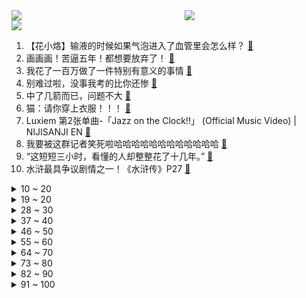 <div >
	<a style="float:left;width:55%;" href = "https://github.com/anuraghazra/github-readme-stats">
	 <img src = "https://github-readme-stats.vercel.app/api?username=iuuuuuaena&theme=buefy&show_icons=true"/>
	</a>
	<a  style="float:right;width:45%" href = "https://github.com/anuraghazra/github-readme-stats">
	 <img  src="https://github-readme-stats.vercel.app/api/top-langs/?username=anuraghazra&layout=compact"/>
	</a>
	</div>

[![](https://img.shields.io/badge/jxd-@jxdgogogo.xyz-yellowgreen.svg)](https://www.jxdgogogo.xyz)<br>
1. 【花小烙】输液的时候如果气泡进入了血管里会怎么样？ [:link:](//www.bilibili.com/video/BV1GB4y1D7cK) <br>
2. 画画画！苦逼五年！都想要放弃了！ [:link:](//www.bilibili.com/video/BV1aW4y167ru) <br>
3. 我花了一百万做了一件特别有意义的事情 [:link:](//www.bilibili.com/video/BV1qL4y1A754) <br>
4. 别难过啦，没事我考的比你还惨 [:link:](//www.bilibili.com/video/BV1rY4y1J7Mt) <br>
5. 中了几箭而已，问题不大 [:link:](//www.bilibili.com/video/BV1Qv4y1M7QK) <br>
6. 猫：请你穿上衣服！！！ [:link:](//www.bilibili.com/video/BV1PS4y1p7vw) <br>
7. Luxiem 第2张单曲-「Jazz on the Clock!!」 (Official Music Video) | NIJISANJI EN [:link:](//www.bilibili.com/video/BV1ua411W7wf) <br>
8. 我要被这群记者笑死啦哈哈哈哈哈哈哈哈哈哈哈哈 [:link:](//www.bilibili.com/video/BV1XB4y1s7ps) <br>
9. “这短短三小时，看懂的人却整整花了十几年。” [:link:](//www.bilibili.com/video/BV1CS4y1v7ED) <br>
10. 水浒最具争议剧情之一！《水浒传》P27 [:link:](//www.bilibili.com/video/BV1U3411u7nU) <br>
<details>
<summary>10 ~ 20</summary>

11. 一直在摇可乐的阿尼亚！！ [:link:](//www.bilibili.com/video/BV1kT411G7Xp) <br>
12. 188元10道菜！云南手抓饭：“干饭人的快乐太爽了！” [:link:](//www.bilibili.com/video/BV1LU4y1Q7yA) <br>
13. 【冰冰团队】当你有一只义无反顾奔向你的猫咪 [:link:](//www.bilibili.com/video/BV1eZ4y1v7o2) <br>
14. 骗一下纳粹二把手是怎样的体验？【硬核狠人35】 [:link:](//www.bilibili.com/video/BV1Jr4y1G7gP) <br>
15. 什么是肝帝？他说..... [:link:](//www.bilibili.com/video/BV1Cv4y1M7Fg) <br>
16. 当你待在一个艺术家工作室 [:link:](//www.bilibili.com/video/BV18W4y167gZ) <br>
17. 【水果猎人】鉴定网络胡说八道之“泡药榴莲” [:link:](//www.bilibili.com/video/BV1oZ4y1v7Rm) <br>
18. 【定格动画】手绘500张！用儿童画板玩痒痒鼠！ [:link:](//www.bilibili.com/video/BV18g411X7Vr) <br>
19. 可爱的视频推荐给可爱的人 [:link:](//www.bilibili.com/video/BV1Lt4y1a7ZM) <br>
</details>
<details>
<summary>19 ~ 20</summary>

20. 从火腿上切下来的猪油，西班牙人居然直接丢掉！我实在看不下去了 [:link:](//www.bilibili.com/video/BV1994y1y79o) <br>
21. 林娜琏Solo出道曲POP MV公开 [:link:](//www.bilibili.com/video/BV1dB4y1q7jP) <br>
22. 21年前，那个写出满分神作的考生，人生比作文还精彩！ [:link:](//www.bilibili.com/video/BV1sr4y1G7K6) <br>
23. 当猫发现自己的项圈是声控灯，还会说话后… [:link:](//www.bilibili.com/video/BV1CG411s7Bc) <br>
24. 《运气好和运气不好都沉默了》 [:link:](//www.bilibili.com/video/BV1uZ4y1e7KZ) <br>
25. 「Luxiem」2nd单曲「Jazz on the Clock!!」 [:link:](//www.bilibili.com/video/BV1jB4y1q7i5) <br>
26. 朋友们，在夏天吃西瓜是一件快乐的事，今天的快乐好像有些超标。 [:link:](//www.bilibili.com/video/BV1yg411X7XP) <br>
27. 50块vs1000块的小提琴！哪一个比较猛？！ [:link:](//www.bilibili.com/video/BV1BY4y1J7CH) <br>
28. 消费1万2！海底捞最高级别会员过生日是什么体验【怎么这么值ep42-海底捞】 [:link:](//www.bilibili.com/video/BV1RB4y1q7KZ) <br>
</details>
<details>
<summary>28 ~ 30</summary>

29. 我被糖豆人胖揍！ [:link:](//www.bilibili.com/video/BV1AU4y1971H) <br>
30. 什么是美食博主？ [:link:](//www.bilibili.com/video/BV1fU4y1X7DZ) <br>
31. 小偷：报警！快帮我报警！ [:link:](//www.bilibili.com/video/BV14Z4y1i7eU) <br>
32. 《 最 强 巧 克 力 》 [:link:](//www.bilibili.com/video/BV15T41137Ec) <br>
33. 不同唱法的油腻版！对不起哈哈哈哈 这些精髓在我脑中挥之不去很多年了！！ [:link:](//www.bilibili.com/video/BV1p94y117VC) <br>
34. 把黄昏的声优换成白展堂会是什么效果 [:link:](//www.bilibili.com/video/BV1ET411V7xC) <br>
35. 那个鬼才教你这么剪辑的，这也太丝滑了吧！ [:link:](//www.bilibili.com/video/BV15g411X7q2) <br>
36. 《谁是老师都喜爱的学生？》 [:link:](//www.bilibili.com/video/BV1ot4y1h7rn) <br>
37. 久违了兄弟们，迟到的印度刨冰 [:link:](//www.bilibili.com/video/BV1Vr4y1g7RR) <br>
</details>
<details>
<summary>37 ~ 40</summary>

38. 《万一赢了呢？》 [:link:](//www.bilibili.com/video/BV1q94y1y7qF) <br>
39. 《游戏玩家老婆现状》 [:link:](//www.bilibili.com/video/BV1ZL4y1A7WW) <br>
40. 我们发现游戏中一条埋藏最深，能推翻整个剧情的暗线！〖游戏不止〗 [:link:](//www.bilibili.com/video/BV1u3411w74b) <br>
41. 全员恶人 [:link:](//www.bilibili.com/video/BV1dT411g7yH) <br>
42. 奶爆新番！七月最值得期待的10部动画！最后一个我当场狂喜！【泛式】 [:link:](//www.bilibili.com/video/BV1A3411w765) <br>
43. 咱们的茶碗卖到日本成国宝。中国大姐：没事，那是我做的 [:link:](//www.bilibili.com/video/BV13B4y1q7yW) <br>
44. 离谱！花20W日元清空扭蛋机！竟然狂薅大奖！ [:link:](//www.bilibili.com/video/BV14T411V7WG) <br>
45. 在父母身边，你可以永远是个小孩 [:link:](//www.bilibili.com/video/BV13a411x7cy) <br>
46. 新英雄·戈娅CG《沙海飞舟》——“征服黑沙暴，是征服沙海的第一步。” [:link:](//www.bilibili.com/video/BV18g411X7Co) <br>
</details>
<details>
<summary>46 ~ 50</summary>

47. 烫腚 [:link:](//www.bilibili.com/video/BV1nS4y1v7S8) <br>
48. 狗：我处理器都冒烟了 [:link:](//www.bilibili.com/video/BV1d3411M77G) <br>
49. 我来了，那么家里就要开始热闹了。 [:link:](//www.bilibili.com/video/BV1GW4y1r7M7) <br>
50. 第3集：国破山河皆有恨，惟愿化蝶览人间 [:link:](//www.bilibili.com/video/BV1DZ4y1v746) <br>
51. 嘎子偷狗是什么梗【梗指南】 [:link:](//www.bilibili.com/video/BV1s3411w7vx) <br>
52. 吵不赢，她有理，那就哭 [:link:](//www.bilibili.com/video/BV1Sa411p7hA) <br>
53. 江苏师范大学摒弃洋人服，多年采取汉式毕业典礼走红，网友：希望继续下去 [:link:](//www.bilibili.com/video/BV1Jt4y1a7j6) <br>
54. 兄弟情义在奔姐面前一文不值！ [:link:](//www.bilibili.com/video/BV1mB4y1s7eo) <br>
55. 别被这些东西给害了！（百乔x朝阳禁毒） [:link:](//www.bilibili.com/video/BV1gW4y1r7T8) <br>
</details>
<details>
<summary>55 ~ 60</summary>

56. 有史以来我最硬的视频！！ [:link:](//www.bilibili.com/video/BV1ot4y1b7wo) <br>
57. 当4个不同领域的UP比赛听歌识曲..【LKs×雨哥×切里×HOPICO】 [:link:](//www.bilibili.com/video/BV1mT411G7GW) <br>
58. 嘎 子 偷 狗 事 件 [:link:](//www.bilibili.com/video/BV17U4y1976N) <br>
59. 把钱交给妈妈——没人能拒绝的理财方式 [:link:](//www.bilibili.com/video/BV1HB4y1D7aC) <br>
60. 还有这种操作？！！ [:link:](//www.bilibili.com/video/BV1sS4y1H7Wo) <br>
61. 这页PPT被领导夸奖了 [:link:](//www.bilibili.com/video/BV1DZ4y1v7GN) <br>
62. 珍贵影像《优雅嘲讽》 [:link:](//www.bilibili.com/video/BV1QL4y1N7fg) <br>
63. 嘎 子 偷 瓜 记 [:link:](//www.bilibili.com/video/BV1zB4y1s7c3) <br>
64. 【罗翔】性侵导致对方怀孕属于加重情形吗？ [:link:](//www.bilibili.com/video/BV1TW4y1r7w2) <br>
</details>
<details>
<summary>64 ~ 70</summary>

65. 「手书」想在你身边一年又一年 [:link:](//www.bilibili.com/video/BV1Pa411x7gU) <br>
66. 木兰荣耀典藏！我这重剑下去那就是毁天灭地 [:link:](//www.bilibili.com/video/BV1RU4y1D7rP) <br>
67. 玩转新赛季，这一个视频就够了！【荣耀梯度排行】S28前瞻篇 [:link:](//www.bilibili.com/video/BV15U4y197Up) <br>
68. 再见 [:link:](//www.bilibili.com/video/BV1RU4y1X74R) <br>
69. 【历史】“卷面上，密密麻麻，是我的自尊” [:link:](//www.bilibili.com/video/BV1494y117Cm) <br>
70. 一斗：我一起床莫名其妙被阿忍打了… [:link:](//www.bilibili.com/video/BV1PY4y137TX) <br>
71. 【4K60FPS】迈克尔·杰克逊两大封神现场！致敬永远的天王！ [:link:](//www.bilibili.com/video/BV1p94y117hF) <br>
72. 【时代少年团】陪你长大全记录-贺峻霖《仲夏夜》篇 [:link:](//www.bilibili.com/video/BV11S4y1H7K5) <br>
73. 7天爆肝复刻！用德凯画面高强度还原戴拿OP [:link:](//www.bilibili.com/video/BV1b34y1W7KW) <br>
</details>
<details>
<summary>73 ~ 80</summary>

74. 百！万！粉！丝！围！到！我！转！ [:link:](//www.bilibili.com/video/BV1tS4y1H76Q) <br>
75. 【鉴定热门】打屁股能够提高人的智商？擦炮炸水缸为什么威力会那么大？ [:link:](//www.bilibili.com/video/BV1pr4y1G7zd) <br>
76. 20天扎240针实测血糖，无糖饮料真能减肥？丨凰家实验室 [:link:](//www.bilibili.com/video/BV1h3411u7bF) <br>
77. 【Rick and Morty/瑞克和莫蒂手书】The Other Side Of Paradise 再见了 我那婴儿蓝眼眸的挚爱 [:link:](//www.bilibili.com/video/BV1Da411p7EL) <br>
78. 天气热了，给大家做杯酸梅汤吧，注意防暑。 [:link:](//www.bilibili.com/video/BV1sr4y1G7JJ) <br>
79. 奶酪棒自由，什么奶酪硕士了解一下 [:link:](//www.bilibili.com/video/BV1Pt4y1a7Yg) <br>
80. 林小北云顶之弈：新版本最强T0阵容，神龙狗熊重骑狗熊！云顶S7金铲铲之战上分套路阵容教学！巨龙之境！金铲铲巨龙之巢！【104期】 [:link:](//www.bilibili.com/video/BV1FT411V7Lq) <br>
81. 【初音未来】 「CH4NGE」 运动捕捉 【MMD】 [:link:](//www.bilibili.com/video/BV1kL4y1A77G) <br>
82. 你是把赤道划到河南上了吗？啊啊啊？毁灭吧！ [:link:](//www.bilibili.com/video/BV1Lt4y1a7UW) <br>
</details>
<details>
<summary>82 ~ 90</summary>

83. 别卷体重了行不行！同身高120斤和96斤穿同款裙子，差别很大吗？！ [:link:](//www.bilibili.com/video/BV1qL4y1P7HN) <br>
84. 《 无 语 》 [:link:](//www.bilibili.com/video/BV1YS4y1v7jK) <br>
85. 骑行南疆塔莎古道，走了七十公里住进了熟悉的桥洞，用新买的柴火炉做饭 [:link:](//www.bilibili.com/video/BV17a411x7ng) <br>
86. 世纪谈判、天山攻坚、二桃杀三士，西气东输是如何建成的 [:link:](//www.bilibili.com/video/BV1Nv4y1u78h) <br>
87. steam夏促最强攻略！40款史低掏空你的钱包！ [:link:](//www.bilibili.com/video/BV1nU4y1Q79x) <br>
88. 【半佛】长得不帅，怎么当反派？ [:link:](//www.bilibili.com/video/BV1r34y1W76U) <br>
89. 看完这个视频你还想当公主吗？ [:link:](//www.bilibili.com/video/BV11Y411T7wE) <br>
90. 《崩坏3》全新S级角色维尔薇「螺旋·愚戏之匣」预告 [:link:](//www.bilibili.com/video/BV1gT411V7dV) <br>
91. 开吃兄弟们 [:link:](//www.bilibili.com/video/BV19W4y167ko) <br>
</details>
<details>
<summary>91 ~ 100</summary>

92. 16天我有了10万粉！但想问下咱b站评论一直这画风吗？ [:link:](//www.bilibili.com/video/BV1o3411M736) <br>
93. 一波gank需要格温用一生来治愈 [:link:](//www.bilibili.com/video/BV1uU4y197Lo) <br>
94. 钟离：我6000岁 出门不带摩拉 [:link:](//www.bilibili.com/video/BV1S94y1y7CX) <br>
95. 【建议改成】使 劲 叫 唤 19 [:link:](//www.bilibili.com/video/BV1Er4y1g7gf) <br>
96. 警校生：来自白衣服得压迫感 [:link:](//www.bilibili.com/video/BV1MB4y1q7Ue) <br>
97. 现实版农夫与蛇！网红把见义勇为的医生告上法庭，庆幸法律能保护正义◎正义的算法 [:link:](//www.bilibili.com/video/BV1tY411T7XL) <br>
98. 良心商家 明明可以靠抢 却还送我一个100多的塑料杯 [:link:](//www.bilibili.com/video/BV1vB4y1s7EK) <br>
99. 后续来了，我把流浪猫妈妈和它的孩子一锅端了...... [:link:](//www.bilibili.com/video/BV1Pv4y137dm) <br>
100. 大狸猫窜上32楼摇摇欲坠，男主人一家人都急哭了！ [:link:](//www.bilibili.com/video/BV1RT411G73Y) <br>
</details>
